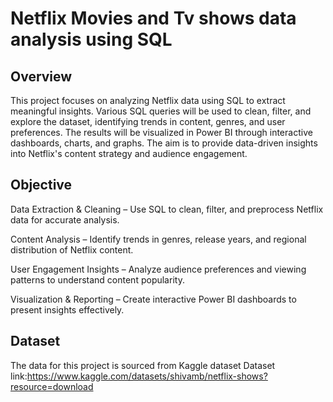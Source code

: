 # Netflix Movies and Tv shows data analysis using SQL 
## Overview
  This project focuses on analyzing Netflix data using SQL to extract meaningful insights. Various SQL queries will be used to clean, filter, and explore the dataset, identifying trends in content, genres, and user preferences. The results will be visualized in Power BI through interactive dashboards, charts, and graphs. The aim is to provide data-driven insights into Netflix's content strategy and audience engagement.

## Objective
Data Extraction & Cleaning – Use SQL to clean, filter, and preprocess Netflix data for accurate analysis.

Content Analysis – Identify trends in genres, release years, and regional distribution of Netflix content.

User Engagement Insights – Analyze audience preferences and viewing patterns to understand content popularity.

Visualization & Reporting – Create interactive Power BI dashboards to present insights effectively.

## Dataset
The data for this project is sourced from Kaggle dataset
Dataset link:https://www.kaggle.com/datasets/shivamb/netflix-shows?resource=download

